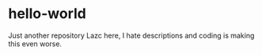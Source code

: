 # hello-world
Just another repository
Lazc here, I hate descriptions and coding is making this even worse.
